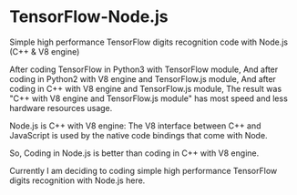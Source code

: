# TensorFlow-Node.js
Simple high performance TensorFlow digits recognition code with Node.js (C++ &amp; V8 engine)

After coding TensorFlow in Python3 with TensorFlow module,
And after coding in Python2 with V8 engine and TensorFlow.js module,
And after coding in C++ with V8 engine and TensorFlow.js module,
The result was "C++ with V8 engine and TensorFlow.js module" has most speed and less hardware resources usage.

Node.js is C++ with V8 engine: The V8 interface between C++ and JavaScript is used by the native code bindings that come with Node.

So, Coding in Node.js is better than coding in C++ with V8 engine.

Currently I am deciding to coding simple high performance TensorFlow digits recognition with Node.js here.
